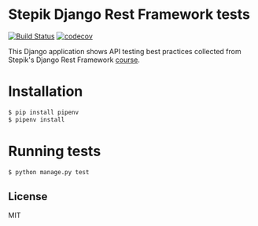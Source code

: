 # Stepik Django Rest Framework tests
[![Build Status](https://travis-ci.com/k0t3n/stepik_drf_tests.svg?branch=master)](https://travis-ci.com/k0t3n/stepik_drf_tests)
[![codecov](https://codecov.io/gh/k0t3n/stepik_drf_tests/branch/master/graph/badge.svg?token=TJZPZGR1B8)](https://codecov.io/gh/k0t3n/stepik_drf_tests)

This Django application shows API testing best practices collected from Stepik's Django Rest Framework [course](https://stepik.org/course/73594/).

# Installation
```sh
$ pip install pipenv
$ pipenv install
```

# Running tests
```sh
$ python manage.py test
```

## License
MIT
